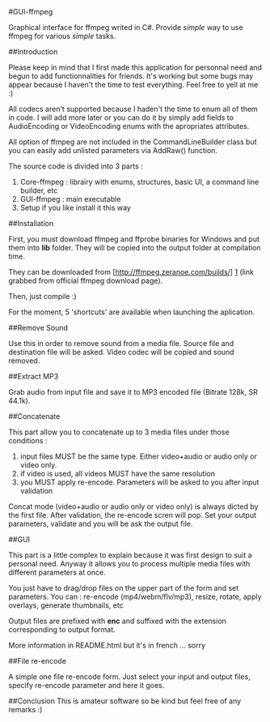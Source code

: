 #GUI-ffmpeg

Graphical interface for ffmpeg writed in C#. Provide *simple* way to use ffmpeg for various *simple* tasks.

##Introduction

Please keep in mind that I first made this application for personnal need and begun to add functionnalities for friends. It's working but some bugs may appear because I haven't the time to test everything. Feel free to yell at me :)

All codecs aren't supported because I haden't the time to enum all of them in code. I will add more later or you can do it by simply add fields to AudioEncoding or VideoEncoding enums with the apropriates attributes.

All option of ffmpeg are not included in the CommandLineBuilder class but you can easily add unlisted parameters via AddRaw() function.

The source code is divided into 3 parts :

1. Core-ffmpeg : librairy with enums, structures, basic UI, a command line builder, etc
2. GUI-ffmpeg : main executable
3. Setup if you like install it this way

##Installation

First, you must download ffmpeg and ffprobe binaries for Windows and put them into **lib** folder. They will be copied into the output folder at compilation time.

They can be downloaded from [http://ffmpeg.zeranoe.com/builds/] [1] (link grabbed from official ffmpeg download page).

Then, just compile :)

For the moment, 5 'shortcuts' are available when launching the aplication.

##Remove Sound

Use this in order to remove sound from a media file.
Source file and destination file will be asked. Video codec will be copied and sound removed.

##Extract MP3

Grab audio from input file and save it to MP3 encoded file (Bitrate 128k, SR 44.1k).

##Concatenate

This part allow you to concatenate up to 3 media files under those conditions :

1. input files MUST be the same type. Either video+audio or audio only or video only.
2. if video is used, all videos MUST have the same resolution
3. you MUST apply re-encode. Parameters will be asked to you after input validation

Concat mode (video+audio or audio only or video only) is always dicted by the first file.
After validation, the re-encode scren will pop. Set your output parameters, validate and you will be ask the output file.

##GUI

This part is a little complex to explain because it was first design to suit a personal need.
Anyway it allows you to process multiple media files with different parameters at once.

You just have to drag/drop files on the upper part of the form and set parameters.
You can : re-encode (mp4/webm/flv/mp3), resize, rotate, apply overlays, generate thumbnails, etc

Output files are prefixed with **__enc__** and suffixed with the extension corresponding to output format.

More information in README.html but it's in french ... sorry

##File re-encode

A simple one file re-encode form.
Just select your input and output files, specify re-encode parameter and here it goes.

##Conclusion
This is amateur software so be kind but feel free of any remarks :)

  [1]: http://ffmpeg.zeranoe.com/builds/